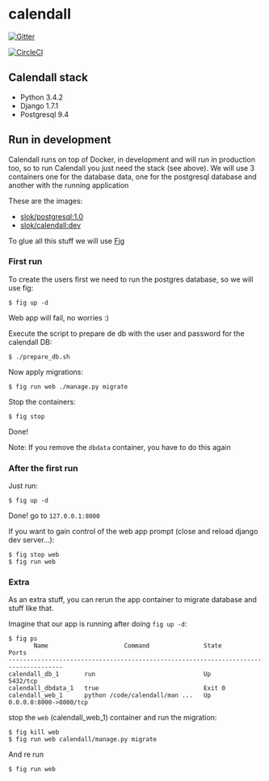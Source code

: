 calendall
=========

[![Gitter](https://badges.gitter.im/Join%20Chat.svg)](https://gitter.im/calendall/calendall?utm_source=badge&utm_medium=badge&utm_campaign=pr-badge&utm_content=badge)

[![CircleCI](https://circleci.com/gh/calendall/calendall.png?circle-token=:circle-token)](https://circleci.com/gh/calendall/calendall)

Calendall stack
---------------

- Python 3.4.2
- Django 1.7.1
- Postgresql 9.4

Run in development
------------------

Calendall runs on top of Docker, in development and will run in production too,
so to run Calendall you just need the stack (see above). We will use 3 containers
one for the database data, one for the postgresql database and another with the
running application

These are the images:

- [slok/postgresql:1.0](https://github.com/slok/docker-postgresql)
- [slok/calendall:dev](https://github.com/slok/docker-calendall)

To glue all this stuff we will use [Fig](http://www.fig.sh/)

### First run

To create the users first we need to run the postgres database, so we will use fig:

    $ fig up -d

Web app will fail, no worries :)

Execute the script to prepare de db with the user and password for the calendall DB:

    $ ./prepare_db.sh

Now apply migrations:

    $ fig run web ./manage.py migrate

Stop the containers:

    $ fig stop

Done!

Note: If you remove the `dbdata` container, you have to do this again

### After the first run

Just run:

    $ fig up -d

Done! go to `127.0.0.1:8000`

If you want to gain control of the web app prompt (close and reload django dev server...):

    $ fig stop web
    $ fig run web

### Extra

As an extra stuff, you can rerun the app container to migrate database and stuff
like that.

Imagine that our app is running after doing `fig up -d`:

    $ fig ps
           Name                     Command               State            Ports
    -------------------------------------------------------------------------------------
    calendall_db_1       run                              Up       5432/tcp
    calendall_dbdata_1   true                             Exit 0
    calendall_web_1      python /code/calendall/man ...   Up       0.0.0.0:8000->8000/tcp

stop the `web` (calendall_web_1) container and run the migration:

    $ fig kill web
    $ fig run web calendall/manage.py migrate

And re run

    $ fig run web

